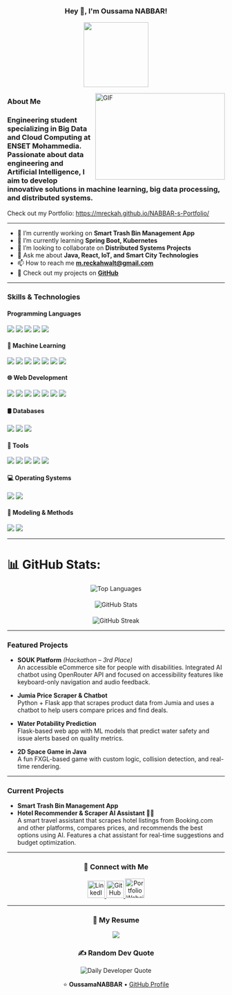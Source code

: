 

<h3 title="Welcome!" align="center"> Hey 👋, I'm Oussama NABBAR!</h3>

<p align="center">
  <img src="https://raw.githubusercontent.com/TheDudeThatCode/TheDudeThatCode/master/Assets/Developer.gif" height="150" width="150"/>
</p>

<img align="right" alt="GIF" height="200" width="300" src="https://i.gifer.com/JXA0.gif">

### About Me 
<h3 align="left">Engineering student specializing in Big Data and Cloud Computing at ENSET Mohammedia. Passionate about data engineering and Artificial Intelligence, I aim to develop innovative solutions in machine learning, big data processing, and distributed systems.
</h3>

Check out my Portfolio:
https://mreckah.github.io/NABBAR-s-Portfolio/

---

- 🔭 I’m currently working on **Smart Trash Bin Management App**
- 🌱 I’m currently learning **Spring Boot, Kubernetes**
- 👯 I’m looking to collaborate on **Distributed Systems Projects**
- 💬 Ask me about **Java, React, IoT, and Smart City Technologies**
- 📫 How to reach me **m.reckahwalt@gmail.com**
- 📝 Check out my projects on **[GitHub](https://github.com/mreckah)**

---

<h3 align="left"> Skills & Technologies</h3>

####  Programming Languages
<p>
  <img src="https://img.shields.io/badge/Python-3670A0?style=for-the-badge&logo=python&logoColor=white"/>
  <img src="https://img.shields.io/badge/Java-ED8B00?style=for-the-badge&logo=java&logoColor=white"/>
  <img src="https://img.shields.io/badge/C-00599C?style=for-the-badge&logo=c&logoColor=white"/>
  <img src="https://img.shields.io/badge/C++-00599C?style=for-the-badge&logo=c%2B%2B&logoColor=white"/>
  <img src="https://img.shields.io/badge/JavaScript-F7DF1E?style=for-the-badge&logo=javascript&logoColor=black"/>
</p>

#### 🤖 Machine Learning
<p>
  <img src="https://img.shields.io/badge/Scikit--Learn-F7931E?style=for-the-badge&logo=scikit-learn&logoColor=white"/>
  <img src="https://img.shields.io/badge/Regression-4CAF50?style=for-the-badge"/>
  <img src="https://img.shields.io/badge/Classification-2196F3?style=for-the-badge"/>
  <img src="https://img.shields.io/badge/Clustering-9C27B0?style=for-the-badge"/>
  <img src="https://img.shields.io/badge/Isolation%20Forest-6A1B9A?style=for-the-badge"/>
  <img src="https://img.shields.io/badge/K--Means-3F51B5?style=for-the-badge"/>
  <img src="https://img.shields.io/badge/Data%20Preprocessing-FF9800?style=for-the-badge"/>
</p>

#### 🌐 Web Development
<p>
  <img src="https://img.shields.io/badge/HTML5-E34F26?style=for-the-badge&logo=html5&logoColor=white"/>
  <img src="https://img.shields.io/badge/CSS3-1572B6?style=for-the-badge&logo=css3&logoColor=white"/>
  <img src="https://img.shields.io/badge/Bootstrap-7952B3?style=for-the-badge&logo=bootstrap&logoColor=white"/>
  <img src="https://img.shields.io/badge/Spring%20Boot-6DB33F?style=for-the-badge&logo=spring-boot&logoColor=white"/>
  <img src="https://img.shields.io/badge/Java%20EE-007396?style=for-the-badge&logo=java&logoColor=white"/>
  <img src="https://img.shields.io/badge/React-20232A?style=for-the-badge&logo=react&logoColor=61DAFB"/>
  <img src="https://img.shields.io/badge/Angular-DD0031?style=for-the-badge&logo=angular&logoColor=white"/>
</p>

#### 🛢 Databases
<p>
  <img src="https://img.shields.io/badge/MySQL-4479A1?style=for-the-badge&logo=mysql&logoColor=white"/>
  <img src="https://img.shields.io/badge/PostgreSQL-4169E1?style=for-the-badge&logo=postgresql&logoColor=white"/>
  <img src="https://img.shields.io/badge/H2-1C1C1C?style=for-the-badge"/>
</p>

#### 🧰 Tools
<p>
  <img src="https://img.shields.io/badge/Git-F05032?style=for-the-badge&logo=git&logoColor=white"/>
  <img src="https://img.shields.io/badge/GitHub-181717?style=for-the-badge&logo=github&logoColor=white"/>
  <img src="https://img.shields.io/badge/Docker-2496ED?style=for-the-badge&logo=docker&logoColor=white"/>
  <img src="https://img.shields.io/badge/Postman-FF6C37?style=for-the-badge&logo=postman&logoColor=white"/>
  <img src="https://img.shields.io/badge/Jupyter-F37626?style=for-the-badge&logo=jupyter&logoColor=white"/>
</p>

#### 💻 Operating Systems
<p>
  <img src="https://img.shields.io/badge/Windows-0078D6?style=for-the-badge&logo=windows&logoColor=white"/>
  <img src="https://img.shields.io/badge/Linux-FCC624?style=for-the-badge&logo=linux&logoColor=black"/>
</p>

#### 🧮 Modeling & Methods
<p>
  <img src="https://img.shields.io/badge/Merise-4CAF50?style=for-the-badge"/>
  <img src="https://img.shields.io/badge/UML-FF9800?style=for-the-badge"/>
</p>

---

# 📊 GitHub Stats:

<div align="center">
  <div style="display: flex; flex-wrap: wrap; justify-content: center; gap: 20px;">
    <div style="flex: 1; min-width: 300px; max-width: 400px;">
      <img src="https://github-readme-stats.vercel.app/api/top-langs/?username=mreckah&theme=dark&hide_border=false&layout=compact" alt="Top Languages">
    </div>
    <div style="flex: 1; min-width: 300px; max-width: 400px;">
      <img src="https://github-readme-stats.vercel.app/api?username=mreckah&show_icons=true&theme=dark&hide_border=false" alt="GitHub Stats">
    </div>
    <div style="flex: 1; min-width: 300px; max-width: 400px;">
      <img src="https://github-readme-streak-stats.herokuapp.com/?user=mreckah&theme=dark&hide_border=false" alt="GitHub Streak">
    </div>

  </div>
</div>

---

<h3 align="left"> Featured Projects</h3>

- **SOUK Platform** *(Hackathon – 3rd Place)*  
  An accessible eCommerce site for people with disabilities. Integrated AI chatbot using OpenRouter API and focused on accessibility features like keyboard-only navigation and audio feedback.

- **Jumia Price Scraper & Chatbot**  
  Python + Flask app that scrapes product data from Jumia and uses a chatbot to help users compare prices and find deals.

- **Water Potability Prediction**  
  Flask-based web app with ML models that predict water safety and issue alerts based on quality metrics.

- **2D Space Game in Java**  
  A fun FXGL-based game with custom logic, collision detection, and real-time rendering.

---

<h3 align="left">Current Projects</h3>

- **Smart Trash Bin Management App**
- **Hotel Recommender & Scraper AI Assistant 🏨🤖**  
  A smart travel assistant that scrapes hotel listings from Booking.com and other platforms, compares prices, and recommends the best options using AI. Features a chat assistant for real-time suggestions and budget optimization.

---

<h3 align="center">🤝 Connect with Me</h3>
<p align="center">
  <a href="https://www.linkedin.com/in/nabbar-oussama/" target="_blank">
    <img alt="LinkedIn" width="40px" src="https://cdn.jsdelivr.net/npm/simple-icons@v3/icons/linkedin.svg" />
  </a>
  <a href="https://github.com/mreckah" target="_blank">
    <img alt="GitHub" width="40px" src="https://cdn.jsdelivr.net/npm/simple-icons@v3/icons/github.svg" />
  </a>
  <a href="https://mreckah.github.io/NABBAR-s-Portfolio/" target="_blank">
    <img alt="Portfolio Website" width="45px" src="https://media.giphy.com/media/hqU2KkjW5bE2v2Z7Q2/giphy.gif" />
  </a>
</p>


---

<h3 align="center">📄 My Resume</h3>
<div align="center">
  <a href="https://github.com/mreckah/mreckah/blob/main/-CV-.pdf" target="_blank">
    <img src="https://img.shields.io/badge/View%20PDF-My%20Resume-green?style=for-the-badge&logo=adobeacrobatreader&logoColor=white"/>
  </a>
</div>

<div align="center">

### ✍️ Random Dev Quote

![Daily Developer Quote](https://quotes-github-readme.vercel.app/api?type=horizontal&theme=radical)

⭐️ **OussamaNABBAR** • [GitHub Profile](https://github.com/mreckah)

</div>
